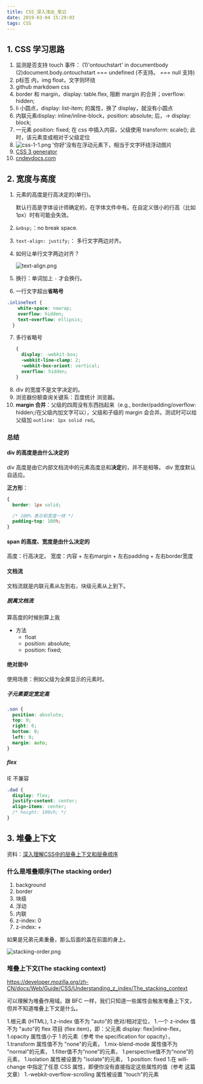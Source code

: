 ```yaml
---
title: CSS_深入浅出_笔记
date: 2019-03-04 15:29:03
tags: CSS
---
```


## 1. CSS 学习思路

1. 监测是否支持 touch 事件：
  (1)'ontouchstart' in documentbody
  (2)document.body.ontouchstart === undefined (不支持。 === null 支持)
2. p标签 内，img float，文字则环绕 <!-- more -->
3. github markdown css
4. border 和 margin，display: table.flex, 阻断 margin 的合并；overflow: hidden;
5. li 小圆点，display: list-item; 的属性，换了 display，就没有小圆点
6. 内联元素display: inline/inline-block，position: absolute; 后，-> display: block;
7. 一元素 position: fixed; 在 css 中插入内容，父级使用 transform: scale(); 此时，该元素变成相对于父级定位
8. ![css-1-1.png](http://pntmc1hcw.bkt.clouddn.com/css-1-1.png) '你好'没有在浮动元素下，相当于文字环绕浮动图片
9. <a href="https://www.google.com/search?q=CSS+3+generator" target="_blank">CSS 3 generator</a>
10. <a href="//cndevdocs.com" target="_blank">cndevdocs.com</a>

<!-- more -->

## 2. 宽度与高度

1. 元素的高度是行高决定的(单行)。

    默认行高是字体设计师确定的，在字体文件中有。在自定义很小的行高（比如 1px）时有可能会失效。

2. `&nbsp;`：no break space.

3. `text-align: justify;`： 多行文字两边对齐。

4. 如何让单行文字两边对齐？

    ![text-align.png](http://pntmc1hcw.bkt.clouddn.com/text-align.png)

5. 换行：单词加上 `-` 才会换行。
6. 一行文字超出**省略号**
```css
.inlineText {
    white-space: nowrap;
    overflow: hidden;
    text-overflow: ellipsis;
  }
```
7. 多行省略号
   ```css
   {
     display: -webkit-box;
     -webkit-line-clamp: 2;
     -webkit-box-orient: vertical;
     overflow: hidden;
   }
   ```
8. div 的宽度不是文字决定的。
9. 浏览器份额查询关键系：百度统计 浏览器。
10. **margin 合并**：父级的四周没有东西挡起来（e.g., border/padding/overflow: hidden;/在父级内加文字可以），父级和子级的 margin 会合并。测试时可以给父级加 `outline: 1px solid red`。
    
### 总结

#### div 的高度是由什么决定的

div 高度是由它内部文档流中的元素高度总和**决定**的，并不是相等。
div 宽度默认自适应。

**正方形**：

```css
{
  border: 1px solid;

  /* 100% 表示和宽度一样 */
  padding-top: 100%;
}
```

#### span 的高度、宽度是由什么决定的

高度：行高决定。
宽度：内容 + 左右margin + 左右padding + 左右border宽度

#### 文档流

文档流就是内联元素从左到右，块级元素从上到下。

##### 脱离文档流

算高度的时候别算上我

- 方法
  - float
  - position: absolute;
  - position: fixed;

#### 绝对居中

使用场景：例如父级为全屏显示的元素时。

##### 子元素要定宽定高

```css
.son {
  position: absolute;
  top: 0;
  right: 0;
  bottom: 0;
  left: 0;
  margin: auto;
}
```

##### flex

IE 不兼容

```css
.dad {
  display: flex;
  justify-content: center;
  align-items: center;
  /* height: 100vh; */
}
```

## 3. 堆叠上下文

资料：[深入理解CSS中的层叠上下文和层叠顺序](https://www.zhangxinxu.com/wordpress/2016/01/understand-css-stacking-context-order-z-index/)

### 什么是堆叠顺序(The stacking order)

1. background
2. border
3. 块级
4. 浮动
5. 内联
6. z-index: 0
7. z-index: +
   
如果是兄弟元素重叠，那么后面的盖在前面的身上。

![stacking-order.png](http://pntmc1hcw.bkt.clouddn.com//blog/img/stacking-order.png)


### 堆叠上下文(The stacking context)

https://developer.mozilla.org/zh-CN/docs/Web/Guide/CSS/Understanding_z_index/The_stacking_context

可以理解为堆叠作用域。跟 BFC 一样，我们只知道一些属性会触发堆叠上下文，但并不知道堆叠上下文是什么。

1.根元素 (HTML),
1.z-index 值不为 "auto"的 绝对/相对定位，
1.一个 z-index 值不为 "auto"的 flex 项目 (flex item)，即：父元素 display: flex|inline-flex，
1.opacity 属性值小于 1 的元素（参考 the specification for opacity），
1.transform 属性值不为 "none"的元素，
1.mix-blend-mode 属性值不为 "normal"的元素，
1.filter值不为“none”的元素，
1.perspective值不为“none”的元素，
1.isolation 属性被设置为 "isolate"的元素，
1.position: fixed
1.在 will-change 中指定了任意 CSS 属性，即便你没有直接指定这些属性的值（参考 这篇文章）
1.-webkit-overflow-scrolling 属性被设置 "touch"的元素